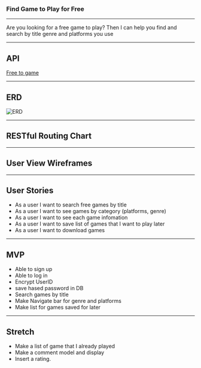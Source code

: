 ### Find Game to Play for Free
---

Are you looking for a free game to play? 
Then I can help you find and search by title genre and platforms you use

---

## API
 [Free to game](https://www.freetogame.com/api-doc)


---

## ERD


![ERD](Untitle.png)


---

## RESTful Routing Chart


---

## User View Wireframes


---

## User Stories
- As a user I want to search free games by title
- As a user I want to see games by category (platforms, genre)
- As a user I want to see each game infomation
- As a user I want to save list of games that I want to play later
- As a user I want to download games

---

## MVP
- Able to sign up
- Able to log in
- Encrypt UserID
- save hased password in DB
- Search games by title
- Make Navigate bar for genre and platforms
- Make list for games saved for later

---

## Stretch
- Make a list of game that I already played
- Make a comment model and display
- Insert a rating.